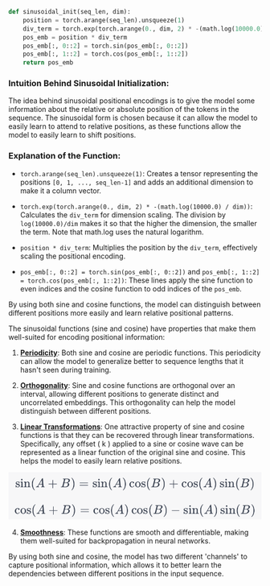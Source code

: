 ```python
def sinusoidal_init(seq_len, dim):
    position = torch.arange(seq_len).unsqueeze(1)
    div_term = torch.exp(torch.arange(0., dim, 2) * -(math.log(10000.0) / dim))
    pos_emb = position * div_term
    pos_emb[:, 0::2] = torch.sin(pos_emb[:, 0::2])
    pos_emb[:, 1::2] = torch.cos(pos_emb[:, 1::2])
    return pos_emb
```

### Intuition Behind Sinusoidal Initialization:
The idea behind sinusoidal positional encodings is to give the model some information about the relative or absolute position of the tokens in the sequence. The sinusoidal form is chosen because it can allow the model to easily learn to attend to relative positions, as these functions allow the model to easily learn to shift positions.

### Explanation of the Function:

- `torch.arange(seq_len).unsqueeze(1)`: Creates a tensor representing the positions `[0, 1, ..., seq_len-1]` and adds an additional dimension to make it a column vector.

- `torch.exp(torch.arange(0., dim, 2) * -(math.log(10000.0) / dim))`: Calculates the `div_term` for dimension scaling. The division by `log(10000.0)/dim` makes it so that the higher the dimension, the smaller the term.  Note that math.log uses the natural logarithm.

- `position * div_term`: Multiplies the position by the `div_term`, effectively scaling the positional encoding.

- `pos_emb[:, 0::2] = torch.sin(pos_emb[:, 0::2])` and `pos_emb[:, 1::2] = torch.cos(pos_emb[:, 1::2])`: These lines apply the sine function to even indices and the cosine function to odd indices of the `pos_emb`.

By using both sine and cosine functions, the model can distinguish between different positions more easily and learn relative positional patterns.

The sinusoidal functions (sine and cosine) have properties that make them well-suited for encoding positional information:

1. **[Periodicity](periodicity_and_generalization/README.md)**: Both sine and cosine are periodic functions. This periodicity can allow the model to generalize better to sequence lengths that it hasn't seen during training.

2. **[Orthogonality](orthogonal/README.md)**: Sine and cosine functions are orthogonal over an interval, allowing different positions to generate distinct and uncorrelated embeddings. This orthogonality can help the model distinguish between different positions.

3. **[Linear Transformations](linear_transformations/README.md)**: One attractive property of sine and cosine functions is that they can be recovered through linear transformations. Specifically, any offset \( k \) applied to a sine or cosine wave can be represented as a linear function of the original sine and cosine. This helps the model to easily learn relative positions.

![Sine Cosine image](../../images/linear_transformations_sine_cosine.png)

4. **[Smoothness](smoothness/README.md)**: These functions are smooth and differentiable, making them well-suited for backpropagation in neural networks.

By using both sine and cosine, the model has two different 'channels' to capture positional information, which allows it to better learn the dependencies between different positions in the input sequence.
